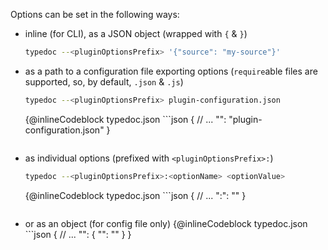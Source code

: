Options can be set in the following ways:

* inline (for CLI), as a JSON object (wrapped with `{` & `}`)
  ```sh
  typedoc --<pluginOptionsPrefix> '{"source": "my-source"}'
  ```
* as a path to a configuration file exporting options (`require`able files are supported, so, by default, `.json` & `.js`)
  ```sh
  typedoc --<pluginOptionsPrefix> plugin-configuration.json
  ```
  {@inlineCodeblock typedoc.json ```json
  {
      // ...
      "<pluginOptionsPrefix>": "plugin-configuration.json"
  }
  ```}

* as individual options (prefixed with `<pluginOptionsPrefix>:`)
  ```sh
  typedoc --<pluginOptionsPrefix>:<optionName> <optionValue>
  ```
  {@inlineCodeblock typedoc.json ```json
  {
      // ...
      "<pluginOptionsPrefix>:<optionName>": "<optionValue>"
  }
  ```}

* or as an object (for config file only)
  {@inlineCodeblock typedoc.json ```json
  {
      // ...
      "<pluginOptionsPrefix>": {
          "<optionName>": "<optionValue>"
      }
  }
  ```}